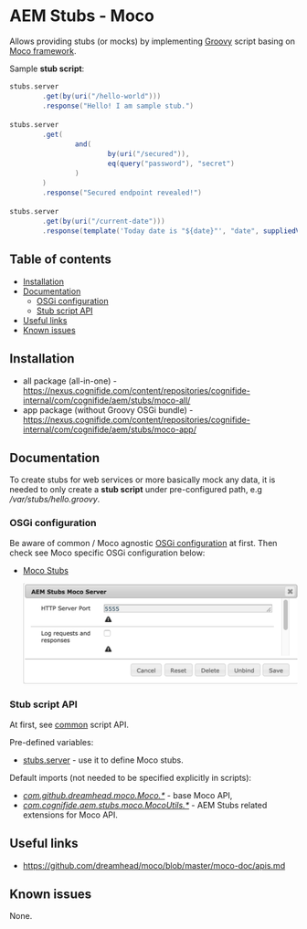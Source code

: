 # AEM Stubs - Moco

Allows providing stubs (or mocks) by implementing [Groovy](http://groovy-lang.org/syntax.html) script basing on [Moco framework](https://github.com/dreamhead/moco).

Sample **stub script**:

```groovy
stubs.server
        .get(by(uri("/hello-world")))
        .response("Hello! I am sample stub.")

stubs.server
        .get(
                and(
                        by(uri("/secured")),
                        eq(query("password"), "secret")
                )
        )
        .response("Secured endpoint revealed!")

stubs.server
        .get(by(uri("/current-date")))
        .response(template('Today date is "${date}"', "date", suppliedVar({ new Date() })))
```

## Table of contents

  * [Installation](#installation)
  * [Documentation](#documentation)
     * [OSGi configuration](#osgi-configuration)
     * [Stub script API](#stub-script-api)
  * [Useful links](#useful-links)
  * [Known issues](#known-issues)

## Installation

* all package (all-in-one) - <https://nexus.cognifide.com/content/repositories/cognifide-internal/com/cognifide/aem/stubs/moco-all/>
* app package (without Groovy OSGi bundle) - <https://nexus.cognifide.com/content/repositories/cognifide-internal/com/cognifide/aem/stubs/moco-app/>

## Documentation

To create stubs for web services or more basically mock any data, it is needed to only create a **stub script** under pre-configured path, e.g */var/stubs/hello.groovy*.

### OSGi configuration

Be aware of common / Moco agnostic [OSGi configuration](../#osgi-configuration) at first.
Then check see Moco specific OSGi configuration below:

* [Moco Stubs](http://localhost:4502/system/console/configMgr/com.cognifide.aem.stubs.moco.MocoStubs)

    ![OSGi config - Moco Stubs](docs/osgi-config-moco-stubs.png)

### Stub script API

At first, see [common](../#stub-script-api) script API.

Pre-defined variables:

* [stubs.server](https://github.com/dreamhead/moco/blob/master/moco-core/src/main/java/com/github/dreamhead/moco/HttpServer.java) - use it to define Moco stubs.

Default imports (not needed to be specified explicitly in scripts):

* [_com.github.dreamhead.moco.Moco.\*_](https://github.com/dreamhead/moco/blob/master/moco-core/src/main/java/com/github/dreamhead/moco/Moco.java) - base Moco API,
* [_com.cognifide.aem.stubs.moco.MocoUtils.\*_](https://bitbucket.cognifide.com/users/krystian.panek/repos/aem-stubs/browse/moco/src/main/java/com/cognifide/aem/stubs/moco/MocoUtils.java) - AEM Stubs related extensions for Moco API.

## Useful links

* https://github.com/dreamhead/moco/blob/master/moco-doc/apis.md


## Known issues

None.
